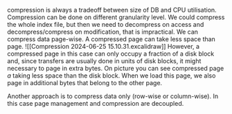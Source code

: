compression is always a tradeoff between size of DB and CPU utilisation.
Compression can be done on different granularity level.
We could compress the whole index file, but then we need to decompress on access and decompress/compress on modification, that is impractical.
We can compress data page-wise. A compressed page can take less space than page.
![[Compression 2024-06-25 15.10.31.excalidraw]]
However, a compressed page  in this  case can only occupy a fraction of a disk block and, since transfers are usually done in units of disk blocks, it might necessary to page in extra bytes.
On picture you can see compressed page *a* taking less space than the disk block. When we load this page, we also page in additional bytes that belong to the other page.

Another approach is to compress data only (row-wise or column-wise). In this case page management and compression are decoupled.